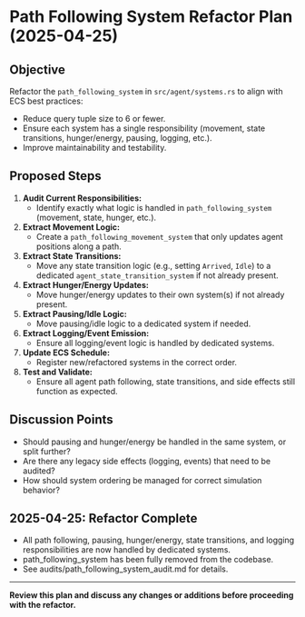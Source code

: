 # Path Following System Refactor Plan (2025-04-25)

## Objective
Refactor the `path_following_system` in `src/agent/systems.rs` to align with ECS best practices:
- Reduce query tuple size to 6 or fewer.
- Ensure each system has a single responsibility (movement, state transitions, hunger/energy, pausing, logging, etc.).
- Improve maintainability and testability.

## Proposed Steps
1. **Audit Current Responsibilities:**
   - Identify exactly what logic is handled in `path_following_system` (movement, state, hunger, etc.).
2. **Extract Movement Logic:**
   - Create a `path_following_movement_system` that only updates agent positions along a path.
3. **Extract State Transitions:**
   - Move any state transition logic (e.g., setting `Arrived`, `Idle`) to a dedicated `agent_state_transition_system` if not already present.
4. **Extract Hunger/Energy Updates:**
   - Move hunger/energy updates to their own system(s) if not already present.
5. **Extract Pausing/Idle Logic:**
   - Move pausing/idle logic to a dedicated system if needed.
6. **Extract Logging/Event Emission:**
   - Ensure all logging/event logic is handled by dedicated systems.
7. **Update ECS Schedule:**
   - Register new/refactored systems in the correct order.
8. **Test and Validate:**
   - Ensure all agent path following, state transitions, and side effects still function as expected.

## Discussion Points
- Should pausing and hunger/energy be handled in the same system, or split further?
- Are there any legacy side effects (logging, events) that need to be audited?
- How should system ordering be managed for correct simulation behavior?

## 2025-04-25: Refactor Complete
- All path following, pausing, hunger/energy, state transitions, and logging responsibilities are now handled by dedicated systems.
- path_following_system has been fully removed from the codebase.
- See audits/path_following_system_audit.md for details.

---

**Review this plan and discuss any changes or additions before proceeding with the refactor.**
